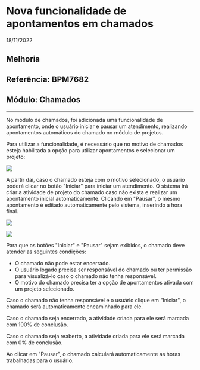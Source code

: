 # Nova funcionalidade de apontamentos em chamados
18/11/2022
## Melhoria
## Referência: BPM7682
## Módulo: Chamados
***

No módulo de chamados, foi adicionada uma funcionalidade de apontamento, onde o usuário iniciar e pausar um atendimento, realizando apontamentos automáticos do chamado no módulo de projetos.

Para utilizar a funcionalidade, é necessário que no motivo de chamados esteja habilitada a opção para utilizar apontamentos e selecionar um projeto:

![]([PATH_IMG]/BPM7682_motivo_chamado_apontamento.png)

A partir daí, caso o chamado esteja com o motivo selecionado, o usuário poderá clicar no botão "Iniciar" para iniciar um atendimento. O sistema irá criar a atividade de projeto do chamado caso não exista e realizar um apontamento inicial automaticamente. Clicando em "Pausar", o mesmo apontamento é editado automaticamente pelo sistema, inserindo a hora final.

![]([PATH_IMG]/BPM7682_botao_iniciar.png)

![]([PATH_IMG]/BPM7682_botao_pausar.png)

Para que os botões "Iniciar" e "Pausar" sejam exibidos, o chamado deve atender as seguintes condições:

* O chamado não pode estar encerrado.
* O usuário logado precisa ser responsável do chamado ou ter permissão para visualizá-lo caso o chamado não tenha responsável.
* O motivo do chamado precisa ter a opção de apontamentos ativada com um projeto selecionado.

Caso o chamado não tenha responsável e o usuário clique em "Iniciar", o chamado será automaticamente encaminhado para ele.

Caso o chamado seja encerrado, a atividade criada para ele será marcada com 100% de conclusão.

Caso o chamado seja reaberto, a atividade criada para ele será marcada com 0% de conclusão.

Ao clicar em "Pausar", o chamado calculará automaticamente as horas trabalhadas para o usuário.
